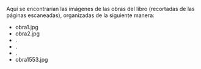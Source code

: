 Aquí se encontrarían las imágenes de las obras del libro (recortadas de las páginas escaneadas), organizadas de la siguiente manera:

  - obra1.jpg
  - obra2.jpg
  - .
  - .
  - .
  - obra1553.jpg
